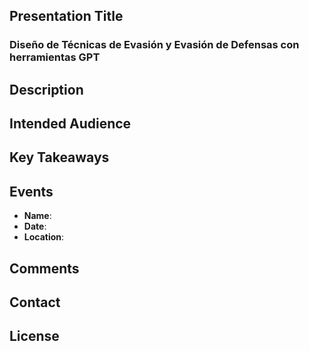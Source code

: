 ## Presentation Title
### Diseño de Técnicas de Evasión y Evasión de Defensas con herramientas GPT

## Description

## Intended Audience

## Key Takeaways

## Events
- **Name**: 
- **Date**: 
- **Location**: 

## Comments

## Contact

## License
